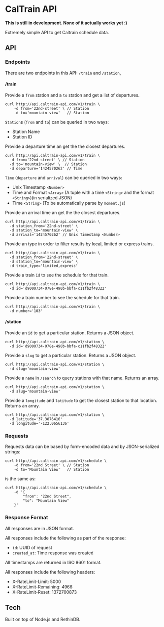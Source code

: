 
# CalTrain API

**This is still in development. None of it actually works yet :)**

Extremely simple API to get Caltrain schedule data.

## API

### Endpoints

There are two endpoints in this API: `/train` and `/station`,

#### /train

Provide a `from` station and a `to` station and get a list of departures.

```
curl http://api.caltrain-api.com/v1/train \
    -d from='22nd-street' \ // Station
    -d to='mountain-view'   // Station
```

`Station`s (`from` and `to`) can be queried in two ways:

- Station Name <String>
- Station ID <Integer>

Provide a departure time an get the the closest departures.

```
curl http://api.caltrain-api.com/v1/train \
  -d from='22nd-street' \ // Station
  -d to='mountain-view' \  // Station
  -d departure='1424570262' // Time
```

`Time` (`departure` and `arrival`) can be queried in two ways:

- Unix Timestamp `<Number>`
- Time and Format `<Array>` (A tuple with a time `<String>` and the format `<String>`)(in serialized JSON)
- Time `<String>` (To be automatically parse by `moment.js`)

Provide an arrival time an get the the closest departures.

```
curl http://api.caltrain-api.com/v1/train \
  -d station_from='22nd-street' \
  -d station_to='mountain-view' \ 
  -d arrival='1424570262' // Unix Timestamp <Number>
```

Provide an type in order to filter results by local, limited or express trains.

```
curl http://api.caltrain-api.com/v1/train \
  -d station_from='22nd-street' \
  -d station_to='mountain-view' \ 
  -d train_type='limited,express'
```

Provide a train `id` to see the schedule for that train.

```
curl http://api.caltrain-api.com/v1/train \
  -d id='d9000734-078e-490b-bbfa-c11fb2f48322'
```

Provide a train number to see the schedule for that train.

```
curl http://api.caltrain-api.com/v1/train \
  -d number='103'
```

#### /station

Provide an `id` to get a particular station. Returns a JSON object.

```
curl http://api.caltrain-api.com/v1/station \
  -d id='d9000734-078e-490b-bbfa-c11fb2f48322'
```

Provide a `slug` to get a particular station. Returns a JSON object.

```
curl http://api.caltrain-api.com/v1/station \
  -d slug='mountain-view'
```

Provide a `name`  in `/search` to query stations with that name. Returns an array.

```
curl http://api.caltrain-api.com/v1/station \
  -d slug='mountain-view'
```


Provide a `longitude` and `latitude` to get the closest station to that location. Returns an array.

```
curl http://api.caltrain-api.com/v1/station \
  -d latitude='37.3876416'
  -d longitude='-122.0656136'
```

### Requests

Requests data can be based by form-encoded data and by JSON-serialized strings:

```
curl http://api.caltrain-api.com/v1/schedule \
    -d from='22nd Street' \ // Station
    -d to='Mountain View'   // Station
```

is the same as: 

```
curl http://api.caltrain-api.com/v1/schedule \
    -d '{
        "from": "22nd Street",
        "to": "Mountain View"
    }' 
```

### Response Format

All responses are in JSON format.

All responses include the following as part of the response:

- `id`: UUID of request
- `created_at`: Time response was created

All timestamps are returned in ISO 8601 format.

All responses include the following headers:

- X-RateLimit-Limit: 5000
- X-RateLimit-Remaining: 4966
- X-RateLimit-Reset: 1372700873

## Tech 

Built on top of Node.js and RethinDB.